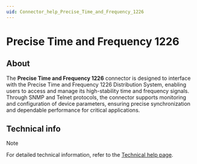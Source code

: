 ```yaml
---
uid: Connector_help_Precise_Time_and_Frequency_1226
---
```


# Precise Time and Frequency 1226

## About

The **Precise Time and Frequency 1226** connector is designed to interface with the Precise Time and Frequency 1226 Distribution System, enabling users to access and manage its high-stability time and frequency signals. Through SNMP and Telnet protocols, the connector supports monitoring and configuration of device parameters, ensuring precise synchronization and dependable performance for critical applications.

## Technical info

> [!NOTE]
> For detailed technical information, refer to the [Technical help page](xref:Connector_help_Precise_Time_and_Frequency_1226_Technical).
